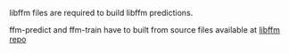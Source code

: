 libffm files are required to build libffm predictions.

ffm-predict and ffm-train have to built from source files available at 
[libffm repo](https://github.com/guestwalk/libffm)
